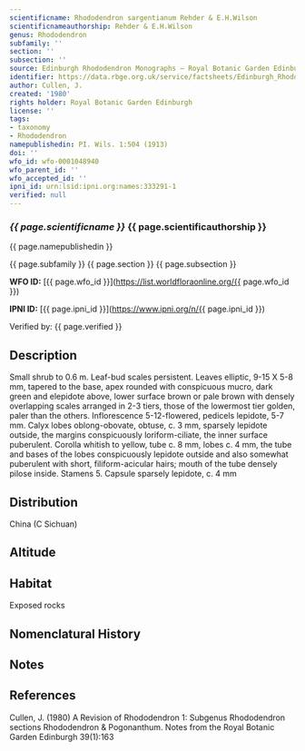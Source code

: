 ```yaml
---
scientificname: Rhododendron sargentianum Rehder & E.H.Wilson
scientificnameauthorship: Rehder & E.H.Wilson
genus: Rhododendron
subfamily: ''
section: ''
subsection: ''
source: Edinburgh Rhododendron Monographs – Royal Botanic Garden Edinburgh
identifier: https://data.rbge.org.uk/service/factsheets/Edinburgh_Rhododendron_Monographs.xhtml
author: Cullen, J.
created: '1980'
rights holder: Royal Botanic Garden Edinburgh
license: ''
tags:
- taxonomy
- Rhododendron
namepublishedin: PI. Wils. 1:504 (1913)
doi: ''
wfo_id: wfo-0001048940
wfo_parent_id: ''
wfo_accepted_id: ''
ipni_id: urn:lsid:ipni.org:names:333291-1
verified: null
---
```

### _{{ page.scientificname }}_ {{ page.scientificauthorship }}
 {{ page.namepublishedin }}

{{ page.subfamily }} {{ page.section }} {{ page.subsection }}

**WFO ID:** [{{ page.wfo_id }}](https://list.worldfloraonline.org/{{ page.wfo_id }})

**IPNI ID:** [{{ page.ipni_id }}](https://www.ipni.org/n/{{ page.ipni_id }})

Verified by: {{ page.verified }}



## Description
Small shrub to 0.6 m. Leaf-bud scales persistent. Leaves elliptic, 9-15 X 5-8 mm, tapered to the base, apex rounded with conspicuous mucro, dark green and elepidote above, lower surface brown or pale brown with densely overlapping scales arranged in 2-3 tiers, those of the lowermost tier golden, paler than the others. Inflorescence 5-12-flowered, pedicels lepidote, 5-7 mm. Calyx lobes oblong-obovate, obtuse, c. 3 mm, sparsely lepidote outside, the margins conspicuously loriform-ciliate, the inner surface puberulent. Corolla whitish to yellow, tube c. 8 mm, lobes c. 4 mm, the tube and bases of the lobes conspicuously lepidote outside and also somewhat puberulent with short, filiform-acicular hairs; mouth of the tube densely pilose inside. Stamens 5. Capsule sparsely lepidote, c. 4 mm

## Distribution
China (C Sichuan)

## Altitude


## Habitat
Exposed rocks

## Nomenclatural History

                       
## Notes


## References

Cullen, J. (1980) A Revision of Rhododendron 1: Subgenus Rhododendron sections Rhododendron & Pogonanthum. Notes from the Royal Botanic Garden Edinburgh 39(1):163
